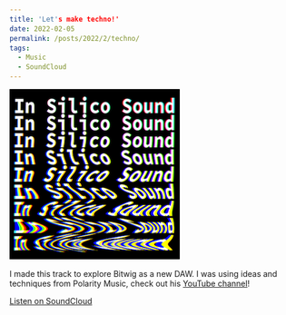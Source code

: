 ```yaml
---
title: 'Let's make techno!'
date: 2022-02-05
permalink: /posts/2022/2/techno/
tags:
  - Music
  - SoundCloud
---
```


![InSilicoSound](/images/InSilicoSound_small.png)

I made this track to explore Bitwig as a new DAW. I was using ideas and techniques from Polarity Music, check out his [YouTube channel](https://www.youtube.com/c/PolarityMusic)!

[Listen on SoundCloud](https://soundcloud.com/user-13008995/lets-make-techno?utm_source=clipboard&utm_medium=text&utm_campaign=social_sharing)

